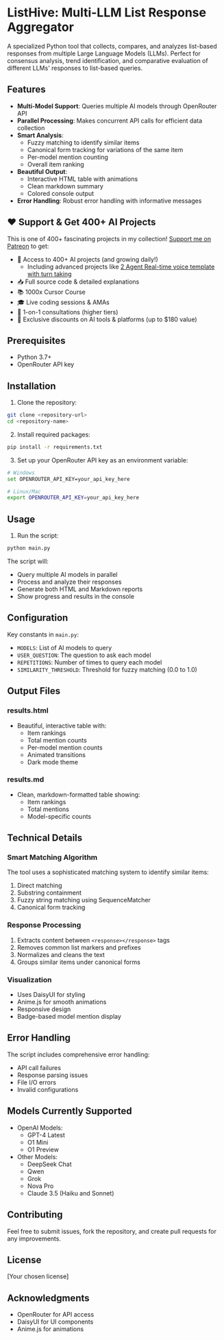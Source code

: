 # ListHive: Multi-LLM List Response Aggregator

A specialized Python tool that collects, compares, and analyzes list-based responses from multiple Large Language Models (LLMs). Perfect for consensus analysis, trend identification, and comparative evaluation of different LLMs' responses to list-based queries.

## Features

- **Multi-Model Support**: Queries multiple AI models through OpenRouter API
- **Parallel Processing**: Makes concurrent API calls for efficient data collection
- **Smart Analysis**:
  - Fuzzy matching to identify similar items
  - Canonical form tracking for variations of the same item
  - Per-model mention counting
  - Overall item ranking
- **Beautiful Output**:
  - Interactive HTML table with animations
  - Clean markdown summary
  - Colored console output
- **Error Handling**: Robust error handling with informative messages
## ❤️ Support & Get 400+ AI Projects

This is one of 400+ fascinating projects in my collection! [Support me on Patreon](https://www.patreon.com/c/echohive42/membership) to get:

- 🎯 Access to 400+ AI projects (and growing daily!)
  - Including advanced projects like [2 Agent Real-time voice template with turn taking](https://www.patreon.com/posts/2-agent-real-you-118330397)
- 📥 Full source code & detailed explanations
- 📚 1000x Cursor Course
- 🎓 Live coding sessions & AMAs
- 💬 1-on-1 consultations (higher tiers)
- 🎁 Exclusive discounts on AI tools & platforms (up to $180 value)

## Prerequisites

- Python 3.7+
- OpenRouter API key

## Installation

1. Clone the repository:
```bash
git clone <repository-url>
cd <repository-name>
```

2. Install required packages:
```bash
pip install -r requirements.txt
```

3. Set up your OpenRouter API key as an environment variable:
```bash
# Windows
set OPENROUTER_API_KEY=your_api_key_here

# Linux/Mac
export OPENROUTER_API_KEY=your_api_key_here
```

## Usage

1. Run the script:
```bash
python main.py
```

The script will:
- Query multiple AI models in parallel
- Process and analyze their responses
- Generate both HTML and Markdown reports
- Show progress and results in the console

## Configuration

Key constants in `main.py`:

- `MODELS`: List of AI models to query
- `USER_QUESTION`: The question to ask each model
- `REPETITIONS`: Number of times to query each model
- `SIMILARITY_THRESHOLD`: Threshold for fuzzy matching (0.0 to 1.0)

## Output Files

### results.html
- Beautiful, interactive table with:
  - Item rankings
  - Total mention counts
  - Per-model mention counts
  - Animated transitions
  - Dark mode theme

### results.md
- Clean, markdown-formatted table showing:
  - Item rankings
  - Total mentions
  - Model-specific counts

## Technical Details

### Smart Matching Algorithm

The tool uses a sophisticated matching system to identify similar items:
1. Direct matching
2. Substring containment
3. Fuzzy string matching using SequenceMatcher
4. Canonical form tracking

### Response Processing

1. Extracts content between `<response></response>` tags
2. Removes common list markers and prefixes
3. Normalizes and cleans the text
4. Groups similar items under canonical forms

### Visualization

- Uses DaisyUI for styling
- Anime.js for smooth animations
- Responsive design
- Badge-based model mention display

## Error Handling

The script includes comprehensive error handling:
- API call failures
- Response parsing issues
- File I/O errors
- Invalid configurations

## Models Currently Supported

- OpenAI Models:
  - GPT-4 Latest
  - O1 Mini
  - O1 Preview
- Other Models:
  - DeepSeek Chat
  - Qwen
  - Grok
  - Nova Pro
  - Claude 3.5 (Haiku and Sonnet)

## Contributing

Feel free to submit issues, fork the repository, and create pull requests for any improvements.

## License

[Your chosen license]

## Acknowledgments

- OpenRouter for API access
- DaisyUI for UI components
- Anime.js for animations 
